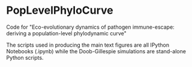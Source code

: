 # PopLevelPhyloCurve
Code for "Eco-evolutionary dynamics of pathogen immune-escape: deriving a population-level phylodynamic curve"

The scripts used in producing the main text figures are all IPython Notebooks (.ipynb) while the Doob-Gillespie simulations are stand-alone Python scripts.

